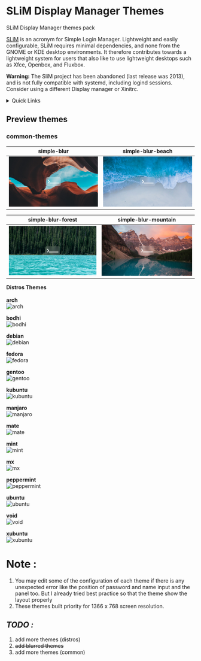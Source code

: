 # SLiM Display Manager Themes
SLiM Display Manager themes pack

[SLiM](https://sourceforge.net/projects/slim.berlios/) is an acronym for Simple Login Manager. Lightweight and easily configurable, SLiM requires minimal dependencies, and none from the GNOME or KDE desktop environments. It therefore contributes towards a lightweight system for users that also like to use lightweight desktops such as Xfce, Openbox, and Fluxbox. 

**Warning:** The SliM project has been abandoned (last release was 2013), and is not fully compatible with systemd, including logind sessions. Consider using a different Display manager or Xinitrc.

<details>
    <summary>Quick Links</summary>
    [Common Themes](https://github.com/aufarijaal/slim-display-manager-themes#-common-themes)
</details>

## Preview themes

### **common-themes**
**simple-blur** | simple-blur-beach |
---------|----------|
 ![simple-blur](https://github.com/aufarijaal/slim-display-manager-themes/blob/master/previews/simple-blur.png) | ![simple-blur-beach](https://github.com/aufarijaal/slim-display-manager-themes/blob/master/previews/simple-blur-beach.png) |

simple-blur-forest | simple-blur-mountain |
---------|----------|
 ![simple-blur-forest](https://github.com/aufarijaal/slim-display-manager-themes/blob/master/previews/simple-blur-forest.png) | ![simple-blur-mountain](https://github.com/aufarijaal/slim-display-manager-themes/blob/master/previews/simple-blur-mountain.png) |

**Distros Themes** <br> <br>
**arch** <br>
![arch](https://github.com/aufarijaal/slim-themes/blob/master/previews/arch.png) <br>

**bodhi** <br>
![bodhi](https://github.com/aufarijaal/slim-themes/blob/master/previews/bodhi.png) <br>

**debian** <br>
![debian](https://github.com/aufarijaal/slim-themes/blob/master/previews/debian.png) <br>

**fedora** <br>
![fedora](https://github.com/aufarijaal/slim-themes/blob/master/previews/fedora.png) <br>

**gentoo** <br>
![gentoo](https://github.com/aufarijaal/slim-themes/blob/master/previews/gentoo.png) <br>

**kubuntu** <br>
![kubuntu](https://github.com/aufarijaal/slim-themes/blob/master/previews/kubuntu.png) <br>

**manjaro** <br>
![manjaro](https://github.com/aufarijaal/slim-themes/blob/master/previews/manjaro.png) <br>

**mate** <br>
![mate](https://github.com/aufarijaal/slim-themes/blob/master/previews/mate.png) <br>

**mint** <br>
![mint](https://github.com/aufarijaal/slim-themes/blob/master/previews/mint.png) <br>

**mx** <br>
![mx](https://github.com/aufarijaal/slim-themes/blob/master/previews/mx.png) <br>

**peppermint** <br>
![peppermint](https://github.com/aufarijaal/slim-themes/blob/master/previews/peppermint.png) <br>

**ubuntu** <br>
![ubuntu](https://github.com/aufarijaal/slim-themes/blob/master/previews/ubuntu.png) <br>

**void** <br>
![void](https://github.com/aufarijaal/slim-themes/blob/master/previews/void.png) <br>

**xubuntu** <br>
![xubuntu](https://github.com/aufarijaal/slim-themes/blob/master/previews/xubuntu.png) <br>

# **Note :**
1. You may edit some of the configuration of each theme if there is any unexpected error like the position of password and name input and the panel too. But I already tried best practice so that the theme show the layout properly
2. These themes built priority for 1366 x 768 screen resolution.


## **_TODO :_**
1. add more themes (distros)
2. ~~add blurred themes~~
3. add more themes (common)